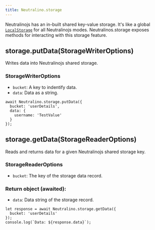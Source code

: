 ```yaml
---
title: Neutralino.storage
---
```


Neutralinojs has an in-built shared key-value storage. It's like a
global [`LocalStorage`](https://developer.mozilla.org/en-US/docs/Web/API/Window/localStorage) for all Neutralinojs modes.
Neutralinos.storage exposes methods for interacting with this storage feature.

## storage.putData(StorageWriterOptions)
Writes data into Neutralinojs shared storage. 

### StorageWriterOptions

- `bucket`: A key to indentify data.
- `data`: Data as a string.

```
await Neutralino.storage.putData({
  bucket: 'userDetails',
  data: {
    username: 'TestValue'
  }
});
```

## storage.getData(StorageReaderOptions)
Reads and returns data for a given Neutralinojs shared storage key. 

### StorageReaderOptions
- `bucket`: The key of the storage data record.

### Return object (awaited):
- `data`: Data string of the storage record.

```
let response = await Neutralino.storage.getData({
  bucket: 'userDetails'
});
console.log(`Data: ${response.data}`);
```
